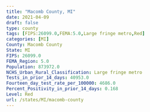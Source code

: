 ```yaml
---
title: "Macomb County, MI"
date: 2021-04-09
draft: false
type: county
tags: [FIPS:26099.0,FEMA:5.0,Large fringe metro,Red]
categories: [MI]
County: Macomb County
State: MI
FIPS: 26099.0
FEMA_Region: 5.0
Population: 873972.0
NCHS_Urban_Rural_Classification: Large fringe metro
Tests_in_prior_14_days: 40953.0
Fourteen_day_test_rate_per_100000: 4686.0
Percent_Positivity_in_prior_14_days: 0.168
Level: Red
url: /states/MI/macomb-county
---
```



